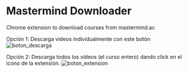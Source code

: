 # Mastermind Downloader
Chrome extension to download courses from mastermind.ac

Opción 1: Descarga vídeos individualmente con este botón
![boton_descarga](https://user-images.githubusercontent.com/97309915/149829212-95f7a801-2858-4f29-bc85-bbd8dd1a4827.png)

Opción 2: Descarga todos los vídeos (el curso entero) dando click en el icono de la extensión.
![boton_extension](https://user-images.githubusercontent.com/97309915/149829335-17e634a3-9a3e-4217-968b-88efa0414b23.png)
